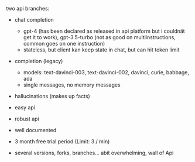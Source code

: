 two api branches:

- chat completion
    - gpt-4 (has been declared as released in api platform but i couldnät get it to work), gpt-3.5-turbo (not as good on multiinstructions, common goes on one instruction)
    - stateless, but client kan keep state in chat, but can hit token limit
- completion (legacy)
    - models: text-davinci-003, text-davinci-002, davinci, curie, babbage, ada
    - single messages, no memory messages

- hallucinations (makes up facts)

- easy api
- robust api
- well documented
- 3 month free trial period (Limit: 3 / min)
- several versions, forks, branches... abit overwhelming, wall of Api
